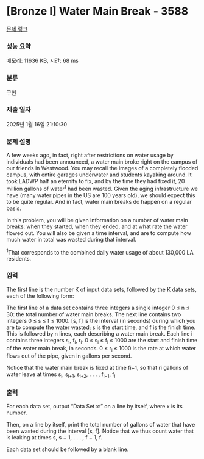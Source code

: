 # [Bronze I] Water Main Break - 3588 

[문제 링크](https://www.acmicpc.net/problem/3588) 

### 성능 요약

메모리: 11636 KB, 시간: 68 ms

### 분류

구현

### 제출 일자

2025년 1월 16일 21:10:30

### 문제 설명

<p>A few weeks ago, in fact, right after restrictions on water usage by individuals had been announced, a water main broke right on the campus of our friends in Westwood. You may recall the images of a completely flooded campus, with entire garages underwater and students kayaking around. It took LADWP half an eternity to fix, and by the time they had fixed it, 20 million gallons of water<sup>1</sup> had been wasted. Given the aging infrastructure we have (many water pipes in the US are 100 years old), we should expect this to be quite regular. And in fact, water main breaks do happen on a regular basis.</p>

<p>In this problem, you will be given information on a number of water main breaks: when they started, when they ended, and at what rate the water flowed out. You will also be given a time interval, and are to compute how much water in total was wasted during that interval.</p>

<p><sup>1</sup>That corresponds to the combined daily water usage of about 130,000 LA residents.</p>

### 입력 

 <p>The first line is the number K of input data sets, followed by the K data sets, each of the following form:</p>

<p>The first line of a data set contains three integers a single integer 0 ≤ n ≤ 30: the total number of water main breaks. The next line contains two integers 0 ≤ s ≤ f ≤ 1000. [s, f] is the interval (in seconds) during which you are to compute the water wasted; s is the start time, and f is the finish time. This is followed by n lines, each describing a water main break. Each line i contains three integers s<sub>i</sub>, f<sub>i</sub>, r<sub>i</sub>. 0 ≤ s<sub>i</sub> ≤ f<sub>i</sub> ≤ 1000 are the start and finish time of the water main break, in seconds. 0 ≤ r<sub>i</sub> ≤ 1000 is the rate at which water flows out of the pipe, given in gallons per second.</p>

<p>Notice that the water main break is fixed at time fi+1, so that ri gallons of water leave at times s<sub>i</sub>, s<sub>i+1</sub>, s<sub>i+2</sub>, . . . , f<sub>i−1</sub>, f<sub>i</sub></p>

### 출력 

 <p>For each data set, output “Data Set x:” on a line by itself, where x is its number.</p>

<p>Then, on a line by itself, print the total number of gallons of water that have been wasted during the interval [s, f]. Notice that we thus count water that is leaking at times s, s + 1, . . . , f − 1, f.</p>

<p>Each data set should be followed by a blank line.</p>

